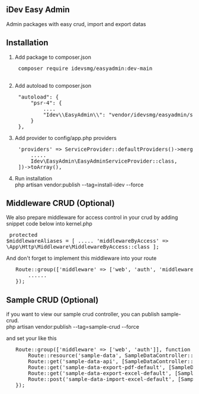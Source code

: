 ## iDev Easy Admin

Admin packages with easy crud, import and export datas 

## Installation
1. Add package to composer.json <br>
    <pre>
    composer require idevsmg/easyadmin:dev-main
    </pre>

2. Add autoload to composer.json
   <pre>
    "autoload": {
        "psr-4": {
            ....
            "Idev\\EasyAdmin\\": "vendor/idevsmg/easyadmin/src/"
        }
    },
   </pre>
 
3. Add provider to config/app.php providers <br>
    <pre>
    'providers' => ServiceProvider::defaultProviders()->merge([
        .....
        Idev\EasyAdmin\EasyAdminServiceProvider::class,
    ])->toArray(),
   </pre>

4. Run installation<br>
php artisan vendor:publish --tag=install-idev --force

## Middleware CRUD (Optional)
We also prepare middleware for access control in your crud by adding snippet code below into kernel.php  <br>
    <pre>
    protected $middlewareAliases = [
        .....
        'middlewareByAccess' => \App\Http\Middleware\MiddlewareByAccess::class
    ];
   </pre>
   
And don't forget to implement this middleware into your route
<pre>
   Route::group(['middleware' => ['web', 'auth', 'middlewareByAccess']], function () {
       ......
   });
</pre>

## Sample CRUD  (Optional)
if you want to view our sample crud controller, you can publish sample-crud. <br>
php artisan vendor:publish --tag=sample-crud --force <br>

and set your like this
<pre>
   Route::group(['middleware' => ['web', 'auth']], function () {
       Route::resource('sample-data', SampleDataController::class);
       Route::get('sample-data-api', [SampleDataController::class, 'indexApi'])->name('sample-data.listapi');
       Route::get('sample-data-export-pdf-default', [SampleDataController::class, 'exportPdf'])->name('sample-data.export-pdf-default');
       Route::get('sample-data-export-excel-default', [SampleDataController::class, 'exportExcel'])->name('sample-data.export-excel-default');
       Route::post('sample-data-import-excel-default', [SampleDataController::class, 'importExcel'])->name('sample-data.import-excel-default');
   });
</pre>


